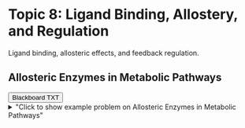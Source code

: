 # Topic 8: Ligand Binding, Allostery, and Regulation

Ligand binding, allosteric effects, and feedback regulation.

## Allosteric Enzymes in Metabolic Pathways

<div id="metabolic_pathway_allosteric-button-container" class="button-container">
<button class="md-button custom-download-button bb_text" onclick="downloadFile('bbq-metabolic_pathway_allosteric-questions.txt')" title="Download bbq-metabolic_pathway_allosteric-questions.txt" aria-label="Click to download the Blackboard TXT file (bbq-metabolic_pathway_allosteric-questions.txt)">
    <i class="fa fa-download"></i> Blackboard TXT
</button>
</div><details>
  <summary>"Click to show example problem on Allosteric Enzymes in Metabolic Pathways"</summary>
  {% include "biochemistry/topic08/metabolic_pathway_allosteric.html" %}

<br/></details>
